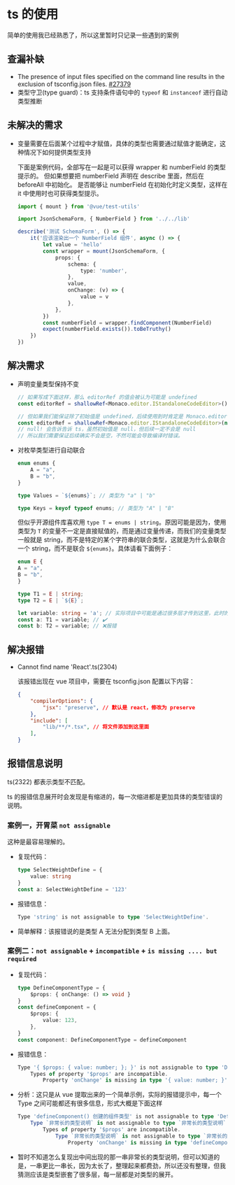 # ts 的使用

简单的使用我已经熟悉了，所以这里暂时只记录一些遇到的案例

## 查漏补缺

- The presence of input files specified on the command line results in the exclusion of tsconfig.json files. [#27379](https://github.com/microsoft/TypeScript/issues/27379)
- 类型守卫(type guard)：ts 支持条件语句中的 `typeof` 和 `instanceof` 进行自动类型推断

## 未解决的需求

- 变量需要在后面某个过程中才赋值，具体的类型也需要通过赋值才能确定，这种情况下如何提供类型支持

    下面是案例代码，全部写在一起是可以获得 wrapper 和 numberField 的类型提示的。
    但如果想要把 numberField 声明在 describe 里面，然后在 beforeAll 中初始化。
    是否能够让 numberField 在初始化时定义类型，这样在 it 中使用时也可获得类型提示。

    ```ts
    import { mount } from '@vue/test-utils'

    import JsonSchemaForm, { NumberField } from '../../lib'

    describe('测试 SchemaForm', () => {
        it('应该渲染出一个 NumberField 组件', async () => {
            let value = 'hello'
            const wrapper = mount(JsonSchemaForm, {
                props: {
                    schema: {
                        type: 'number',
                    },
                    value,
                    onChange: (v) => {
                        value = v
                    },
                },
            })
            const numberField = wrapper.findComponent(NumberField)
            expect(numberField.exists()).toBeTruthy()
        })
    })
    ```

## 解决需求

- 声明变量类型保持不变

    ```ts
    // 如果写成下面这样，那么 editorRef 的值会被认为可能是 undefined
    const editorRef = shallowRef<Monaco.editor.IStandaloneCodeEditor>()

    // 但如果我们能保证除了初始值是 undefined，后续使用到时肯定是 Monaco.editor.IStandaloneCodeEditor 类型的话，可以进行类型断言
    const editorRef = shallowRef<Monaco.editor.IStandaloneCodeEditor>(null!);
    // null! 会告诉告诉 ts，虽然初始值是 null，但后续一定不会是 null
    // 所以我们需要保证后续确实不会是空，不然可能会导致编译时错误。
    ```

- 对枚举类型进行自动联合

    ```ts
    enum enums {
        A = "a",
        B = "b",
    }

    type Values = `${enums}`; // 类型为 "a" | "b"

    type Keys = keyof typeof enums; // 类型为 "A" | "B"
    ```

    但似乎开源组件库喜欢用 `type T = enums | string`。原因可能是因为，使用类型为 `T` 的变量不一定是直接赋值的，而是通过变量传递，而我们的变量类型一般就是 string，而不是特定的某个字符串的联合类型，这就是为什么会联合一个 string，而不是联合 `${enums}`。具体请看下面例子：

    ```ts
    enum E {
    A = "a",
    B = "b",
    }

    type T1 = E | string;
    type T2 = E | `${E}`;

    let variable: string = 'a'; // 实际项目中可能是通过很多层才传到这里，此时的类型会是 string
    const a: T1 = variable; // ✔️
    const b: T2 = variable; // ❌报错
    ```

## 解决报错

- Cannot find name 'React'.ts(2304)

    该报错出现在 vue 项目中，需要在 tsconfig.json 配置以下内容：

    ```json
    {
        "compilerOptions": {
            "jsx": "preserve", // 默认是 react，修改为 preserve
        },
        "include": [
            "lib/**/*.tsx", // 将文件添加到这里面
        ],
    }

    ```

## 报错信息说明

ts(2322) 都表示类型不匹配。

ts 的报错信息展开时会发现是有缩进的，每一次缩进都是更加具体的类型错误的说明。

### 案例一，开胃菜 `not assignable`

这种是最容易理解的。

- 复现代码：

    ```ts
    type SelectWeightDefine = {
        value: string
    }
    const a: SelectWeightDefine = '123'
    ```

- 报错信息：

    ```ts
    Type 'string' is not assignable to type 'SelectWeightDefine'.
    ```

- 简单解释：该报错说的是类型 A 无法分配到类型 B 上面。

### 案例二：`not assignable` + `incompatible` + `is missing .... but required`

- 复现代码：

    ```ts
    type DefineComponentType = {
        $props: { onChange: () => void }
    }
    const defineComponent = {
        $props: {
            value: 123,
        },
    }
    const component: DefineComponentType = defineComponent

    ```

- 报错信息：

    ```ts
    Type '{ $props: { value: number; }; }' is not assignable to type 'DefineComponentType'.
        Types of property '$props' are incompatible.
            Property 'onChange' is missing in type '{ value: number; }' but required in type '{ onChange: () => void; }'.ts(2322)
    ```

- 分析：这只是从 vue 提取出来的一个简单示例，实际的报错提示中，每一个 Type 之间可能都还有很多信息，形式大概是下面这样

    ```ts
    Type 'defineComponent() 创建的组件类型' is not assignable to type 'DefineComponentType'.
        Type `非常长的类型说明` is not assignable to type `非常长的类型说明`
            Types of property '$props' are incompatible.
                Type `非常长的类型说明` is not assignable to type `非常长的类型说明`
                    Property 'onChange' is missing in type 'defineComponent() 中的 $props 类型' but required in type 'DefineComponentType 中的 $props 类型'
    ```

- 暂时不知道怎么复现出中间出现的那一串非常长的类型说明，但可以知道的是，一串更比一串长，因为太长了，整理起来都费劲，所以还没有整理，但我猜测应该是类型嵌套了很多层，每一层都是对类型的展开。
